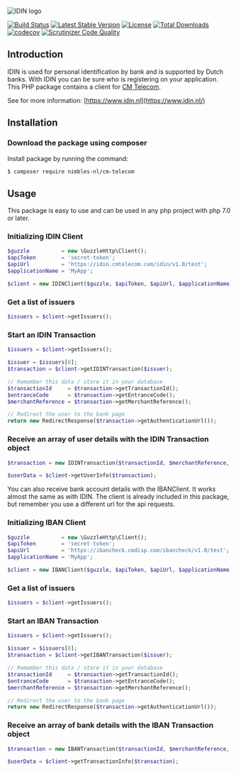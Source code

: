 ![IDIN logo](https://github.com/nimbles-nl/cm-telecom/blob/master/logo/IDIN_logo_64_pixels.png)

[![Build Status](https://travis-ci.org/nimbles-nl/cm-telecom.svg?branch=master)](https://travis-ci.org/nimbles-nl/cm-telecom) [![Latest Stable Version](https://poser.pugx.org/nimbles-nl/cm-telecom/v/stable)](https://packagist.org/packages/nimbles-nl/cm-telecom) [![License](https://poser.pugx.org/nimbles-nl/cm-telecom/license)](https://packagist.org/packages/nimbles-nl/cm-telecom) [![Total Downloads](https://poser.pugx.org/nimbles-nl/cm-telecom/downloads)](https://packagist.org/packages/nimbles-nl/cm-telecom) [![codecov](https://codecov.io/gh/nimbles-nl/cm-telecom/branch/master/graph/badge.svg)](https://codecov.io/gh/nimbles-nl/cm-telecom) [![Scrutinizer Code Quality](https://scrutinizer-ci.com/g/nimbles-nl/cm-telecom/badges/quality-score.png?b=master)](https://scrutinizer-ci.com/g/nimbles-nl/cm-telecom/?branch=master)

Introduction
------------

IDIN is used for personal identification by bank and is supported by Dutch banks.
With IDIN you can be sure who is registering on your application. This PHP package contains a client for [CM Telecom](https://get.cm.nl/idin/).

See for more information: [https://www.idin.nl](https://www.idin.nl/)

## Installation

### Download the package using composer

Install package by running the command:

``` bash
$ composer require nimbles-nl/cm-telecom
```

## Usage
This package is easy to use and can be used in any php project with php 7.0 or later.


### Initializing IDIN Client
``` php
$guzzle          = new \GuzzleHttp\Client();
$apiToken        = 'secret-token';
$apiUrl          = 'https://idin.cmtelecom.com/idin/v1.0/test';
$applicationName = 'MyApp';

$client = new IDINClient($guzzle, $apiToken, $apiUrl, $applicationName);
```

### Get a list of issuers
``` php
$issuers = $client->getIssuers();
```

### Start an IDIN Transaction

``` php
$issuers = $client->getIssuers();

$issuer = $issuers[0];
$transaction = $client->getIDINTransaction($issuer);

// Remember this data / store it in your database
$transactionId     = $transaction->getTransactionId();
$entranceCode      = $transaction->getEntranceCode();
$merchantReference = $transaction->getMerchantReference();

// Redirect the user to the bank page
return new RedirectResponse($transaction->getAuthenticationUrl());
```

### Receive an array of user details with the IDIN Transaction object
``` php
$transaction = new IDINTransaction($transactionId, $merchantReference, $entranceCode);

$userData = $client->getUserInfo($transaction);
```

You can also receive bank account details with the IBANClient. It works almost the same as with IDIN. The client is already included in this package, but remember you use a different url for the api requests.


### Initializing IBAN Client
``` php
$guzzle          = new \GuzzleHttp\Client();
$apiToken        = 'secret-token';
$apiUrl          = 'https://ibancheck.cmdisp.com/ibancheck/v1.0/test';
$applicationName = 'MyApp';

$client = new IBANClient($guzzle, $apiToken, $apiUrl, $applicationName);
```

### Get a list of issuers
``` php
$issuers = $client->getIssuers();
```

### Start an IBAN Transaction

``` php
$issuers = $client->getIssuers();

$issuer = $issuers[0];
$transaction = $client->getIBANTransaction($issuer);

// Remember this data / store it in your database
$transactionId     = $transaction->getTransactionId();
$entranceCode      = $transaction->getEntranceCode();
$merchantReference = $transaction->getMerchantReference();

// Redirect the user to the bank page
return new RedirectResponse($transaction->getAuthenticationUrl());
```

### Receive an array of bank details with the IBAN Transaction object
``` php
$transaction = new IBANTransaction($transactionId, $merchantReference, $entranceCode);

$userData = $client->getTransactionInfo($transaction);
```
